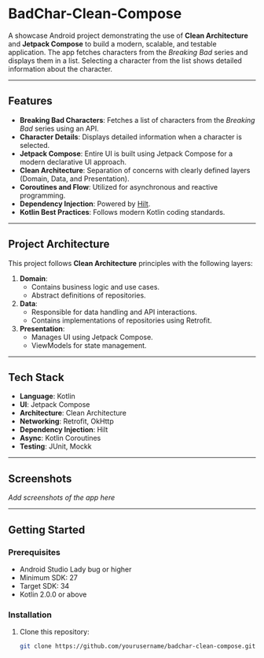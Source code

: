 # BadChar-Clean-Compose

A showcase Android project demonstrating the use of **Clean Architecture** and **Jetpack Compose** to build a modern, scalable, and testable application. The app fetches characters from the *Breaking Bad* series and displays them in a list. Selecting a character from the list shows detailed information about the character.

---

## Features
- **Breaking Bad Characters**: Fetches a list of characters from the *Breaking Bad* series using an API.
- **Character Details**: Displays detailed information when a character is selected.
- **Jetpack Compose**: Entire UI is built using Jetpack Compose for a modern declarative UI approach.
- **Clean Architecture**: Separation of concerns with clearly defined layers (Domain, Data, and Presentation).
- **Coroutines and Flow**: Utilized for asynchronous and reactive programming.
- **Dependency Injection**: Powered by [Hilt](https://developer.android.com/training/dependency-injection/hilt).
- **Kotlin Best Practices**: Follows modern Kotlin coding standards.

---

## Project Architecture

This project follows **Clean Architecture** principles with the following layers:
1. **Domain**:
   - Contains business logic and use cases.
   - Abstract definitions of repositories.
2. **Data**:
   - Responsible for data handling and API interactions.
   - Contains implementations of repositories using Retrofit.
3. **Presentation**:
   - Manages UI using Jetpack Compose.
   - ViewModels for state management.

---

## Tech Stack
- **Language**: Kotlin
- **UI**: Jetpack Compose
- **Architecture**: Clean Architecture
- **Networking**: Retrofit, OkHttp
- **Dependency Injection**: Hilt
- **Async**: Kotlin Coroutines
- **Testing**: JUnit, Mockk

---

## Screenshots
*Add screenshots of the app here*

---

## Getting Started

### Prerequisites
- Android Studio Lady bug or higher
- Minimum SDK: 27
- Target SDK: 34
- Kotlin 2.0.0 or above

### Installation
1. Clone this repository:
   ```bash
   git clone https://github.com/yourusername/badchar-clean-compose.git
